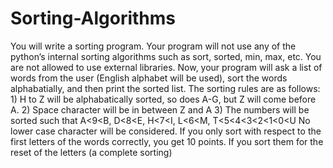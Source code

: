 # Sorting-Algorithms
You will write a sorting program. Your program will not use any of the python’s internal sorting algorithms such as sort, sorted, min, max, etc. You are not allowed to use external libraries. Now, your program will ask a list of words from the user (English alphabet will be used), sort the words alphabatially, and then print the sorted list. The sorting rules are as follows: 1) H to Z will be alphabatically sorted, so does A-G, but Z will come before A. 2) Space character will be in between Z and A 3) The numbers will be sorted such that A&lt;9&lt;B, D&lt;8&lt;E, H&lt;7&lt;I, L&lt;6&lt;M, T&lt;5&lt;4&lt;3&lt;2&lt;1&lt;0&lt;U No lower case character will be considered. If you only sort with respect to the first letters of the words correctly, you get 10 points. If you sort them for the reset of the letters (a complete sorting)
